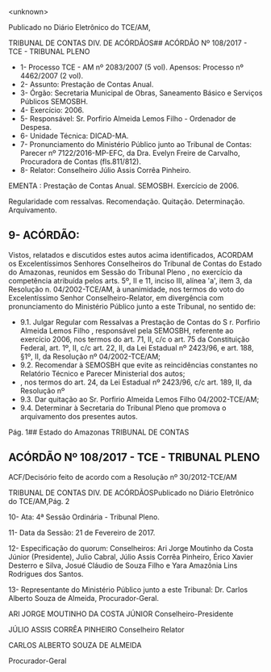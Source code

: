 &lt;unknown&gt;

Publicado  no  Diário Eletrônico do TCE/AM,

TRIBUNAL DE CONTAS DIV. DE  ACÓRDÃOS## ACÓRDÃO Nº 108/2017 - TCE - TRIBUNAL PLENO

- 1- Processo TCE - AM nº 2083/2007 (5 vol). Apensos: Processo nº  4462/2007 (2 vol).
- 2- Assunto: Prestação de Contas Anual.
- 3- Órgão: Secretaria  Municipal  de  Obras,  Saneamento  Básico  e  Serviços  Públicos  SEMOSBH.
- 4- Exercício: 2006.
- 5- Responsável: Sr. Porfirio Almeida Lemos Filho - Ordenador de Despesa.
- 6- Unidade Técnica: DICAD-MA.
- 7- Pronunciamento  do Ministério  Público  junto  ao Tribunal  de Contas: Parecer  nº 7122/2016-MP-EFC,  da  Dra.  Evelyn  Freire  de  Carvalho,  Procuradora  de  Contas (fls.811/812).
- 8- Relator: Conselheiro Júlio Assis Corrêa Pinheiro.

EMENTA :  Prestação de Contas Anual. SEMOSBH. Exercício de 2006.

Regularidade com ressalvas. Recomendação. Quitação. Determinação. Arquivamento.

## 9- ACÓRDÃO:

Vistos, relatados e discutidos estes autos acima identificados, ACORDAM os Excelentíssimos Senhores Conselheiros do Tribunal de Contas do Estado do Amazonas, reunidos em Sessão do Tribunal Pleno , no exercício da competência atribuída pelos arts. 5º, II e 11, inciso III, alínea 'a', item 3, da Resolução n. 04/2002-TCE/AM, à unanimidade, nos termos do voto do Excelentíssimo Senhor Conselheiro-Relator, em divergência com pronunciamento do Ministério Público junto a este Tribunal, no sentido de:

- 9.1. Julgar Regular com Ressalvas a Prestação de Contas do S r. Porfirio Almeida  Lemos  Filho , responsável  pela  SEMOSBH,  referente  ao exercício 2006, nos termos do art. 71, II, c/c o art. 75 da Constituição Federal, art. 1º, II, c/c art. 22, II, da Lei Estadual nº 2423/96, e art. 188, §1º, II, da Resolução nº 04/2002-TCE/AM;
- 9.2. Recomendar à  SEMOSBH que  evite  as  reincidências  constantes  no Relatório Técnico e Parecer Ministerial dos autos;
- , nos termos do art. 24,  da  Lei  Estadual  nº  2423/96,  c/c  art.  189,  II,  da  Resolução  nº
- 9.3. Dar quitação ao Sr. Porfirio Almeida Lemos Filho 04/2002-TCE/AM;
- 9.4. Determinar à Secretaria do Tribunal Pleno que promova o arquivamento dos presentes autos.

Pág. 1## Estado do Amazonas TRIBUNAL DE CONTAS

## ACÓRDÃO Nº 108/2017 - TCE - TRIBUNAL PLENO

ACF/Decisório feito de acordo com a Resolução nº 30/2012-TCE/AM

TRIBUNAL DE CONTAS DIV. DE  ACÓRDÃOSPublicado  no  Diário Eletrônico do TCE/AM,Pág. 2

10-  Ata: 4ª Sessão Ordinária - Tribunal Pleno.

11-  Data da Sessão: 21 de Fevereiro de 2017.

12-  Especificação  do  quorum: Conselheiros: Ari Jorge  Moutinho  da  Costa  Júnior (Presidente), Julio Cabral,  Júlio Assis Corrêa Pinheiro, Érico Xavier Desterro e Silva, Josué Cláudio de Souza Filho e Yara Amazônia Lins Rodrigues dos Santos.

13-  Representante  do  Ministério  Público  junto  a  este Tribunal: Dr. Carlos  Alberto Souza de Almeida, Procurador-Geral.

ARI JORGE MOUTINHO DA COSTA JÚNIOR Conselheiro-Presidente

JÚLIO ASSIS CORRÊA PINHEIRO Conselheiro Relator

CARLOS ALBERTO SOUZA DE ALMEIDA

Procurador-Geral